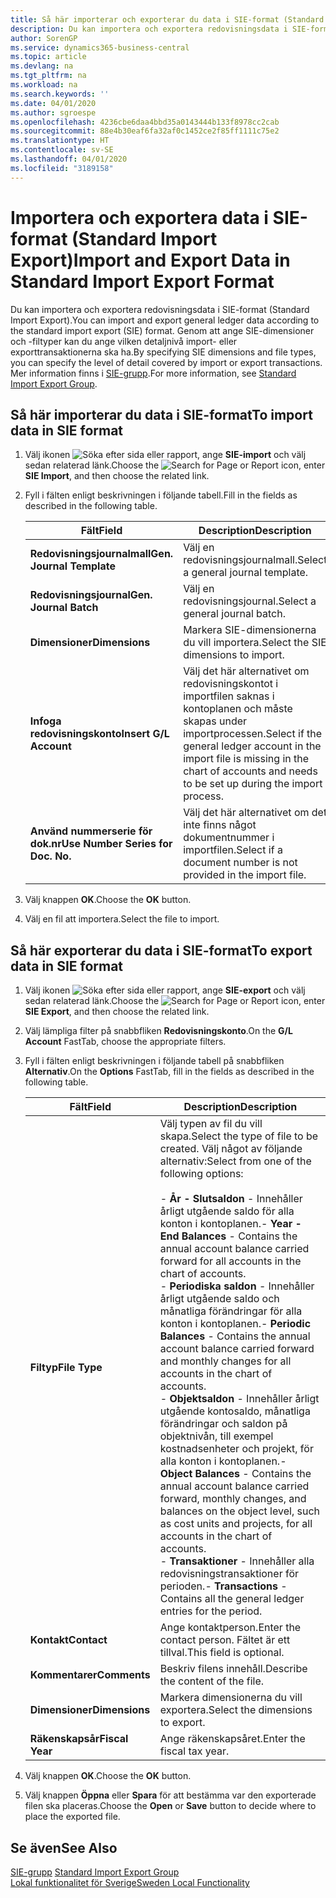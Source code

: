 ```yaml
---
title: Så här importerar och exporterar du data i SIE-format (Standard Import Export)
description: Du kan importera och exportera redovisningsdata i SIE-format (Standard Import Export).
author: SorenGP
ms.service: dynamics365-business-central
ms.topic: article
ms.devlang: na
ms.tgt_pltfrm: na
ms.workload: na
ms.search.keywords: ''
ms.date: 04/01/2020
ms.author: sgroespe
ms.openlocfilehash: 4236cbe6daa4bbd35a0143444b133f8978cc2cab
ms.sourcegitcommit: 88e4b30eaf6fa32af0c1452ce2f85ff1111c75e2
ms.translationtype: HT
ms.contentlocale: sv-SE
ms.lasthandoff: 04/01/2020
ms.locfileid: "3189158"
---
```

# <a name="import-and-export-data-in-standard-import-export-format"></a><span data-ttu-id="21cae-103">Importera och exportera data i SIE-format (Standard Import Export)</span><span class="sxs-lookup"><span data-stu-id="21cae-103">Import and Export Data in Standard Import Export Format</span></span>
<span data-ttu-id="21cae-104">Du kan importera och exportera redovisningsdata i SIE-format (Standard Import Export).</span><span class="sxs-lookup"><span data-stu-id="21cae-104">You can import and export general ledger data according to the standard import export (SIE) format.</span></span> <span data-ttu-id="21cae-105">Genom att ange SIE-dimensioner och -filtyper kan du ange vilken detaljnivå import- eller exporttransaktionerna ska ha.</span><span class="sxs-lookup"><span data-stu-id="21cae-105">By specifying SIE dimensions and file types, you can specify the level of detail covered by import or export transactions.</span></span> <span data-ttu-id="21cae-106">Mer information finns i [SIE-grupp](https://go.microsoft.com/fwlink/?LinkID=164870&clcid=0x41d).</span><span class="sxs-lookup"><span data-stu-id="21cae-106">For more information, see [Standard Import Export Group](https://go.microsoft.com/fwlink/?LinkID=164870&clcid=0x41d).</span></span>  

## <a name="to-import-data-in-sie-format"></a><span data-ttu-id="21cae-107">Så här importerar du data i SIE-format</span><span class="sxs-lookup"><span data-stu-id="21cae-107">To import data in SIE format</span></span>  

1.  <span data-ttu-id="21cae-108">Välj ikonen ![Söka efter sida eller rapport](../../media/ui-search/search_small.png "Ikonen Sök efter sida eller rapport"), ange **SIE-import** och välj sedan relaterad länk.</span><span class="sxs-lookup"><span data-stu-id="21cae-108">Choose the ![Search for Page or Report](../../media/ui-search/search_small.png "Search for Page or Report icon") icon, enter **SIE Import**, and then choose the related link.</span></span>  
2.  <span data-ttu-id="21cae-109">Fyll i fälten enligt beskrivningen i följande tabell.</span><span class="sxs-lookup"><span data-stu-id="21cae-109">Fill in the fields as described in the following table.</span></span>  

    |<span data-ttu-id="21cae-110">Fält</span><span class="sxs-lookup"><span data-stu-id="21cae-110">Field</span></span>|<span data-ttu-id="21cae-111">Description</span><span class="sxs-lookup"><span data-stu-id="21cae-111">Description</span></span>|  
    |---------------------------------|---------------------------------------|  
    |<span data-ttu-id="21cae-112">**Redovisningsjournalmall**</span><span class="sxs-lookup"><span data-stu-id="21cae-112">**Gen. Journal Template**</span></span>|<span data-ttu-id="21cae-113">Välj en redovisningsjournalmall.</span><span class="sxs-lookup"><span data-stu-id="21cae-113">Select a general journal template.</span></span>|  
    |<span data-ttu-id="21cae-114">**Redovisningsjournal**</span><span class="sxs-lookup"><span data-stu-id="21cae-114">**Gen. Journal Batch**</span></span>|<span data-ttu-id="21cae-115">Välj en redovisningsjournal.</span><span class="sxs-lookup"><span data-stu-id="21cae-115">Select a general journal batch.</span></span>|  
    |<span data-ttu-id="21cae-116">**Dimensioner**</span><span class="sxs-lookup"><span data-stu-id="21cae-116">**Dimensions**</span></span>|<span data-ttu-id="21cae-117">Markera SIE-dimensionerna du vill importera.</span><span class="sxs-lookup"><span data-stu-id="21cae-117">Select the SIE dimensions to import.</span></span>|  
    |<span data-ttu-id="21cae-118">**Infoga redovisningskonto**</span><span class="sxs-lookup"><span data-stu-id="21cae-118">**Insert G/L Account**</span></span>|<span data-ttu-id="21cae-119">Välj det här alternativet om redovisningskontot i importfilen saknas i kontoplanen och måste skapas under importprocessen.</span><span class="sxs-lookup"><span data-stu-id="21cae-119">Select if the general ledger account in the import file is missing in the chart of accounts and needs to be set up during the import process.</span></span>|  
    |<span data-ttu-id="21cae-120">**Använd nummerserie för dok.nr**</span><span class="sxs-lookup"><span data-stu-id="21cae-120">**Use Number Series for Doc. No.**</span></span>|<span data-ttu-id="21cae-121">Välj det här alternativet om det inte finns något dokumentnummer i importfilen.</span><span class="sxs-lookup"><span data-stu-id="21cae-121">Select if a document number is not provided in the import file.</span></span>|  

3. <span data-ttu-id="21cae-122">Välj knappen **OK**.</span><span class="sxs-lookup"><span data-stu-id="21cae-122">Choose the **OK** button.</span></span>
4. <span data-ttu-id="21cae-123">Välj en fil att importera.</span><span class="sxs-lookup"><span data-stu-id="21cae-123">Select the file to import.</span></span>  

## <a name="to-export-data-in-sie-format"></a><span data-ttu-id="21cae-124">Så här exporterar du data i SIE-format</span><span class="sxs-lookup"><span data-stu-id="21cae-124">To export data in SIE format</span></span>  

1.  <span data-ttu-id="21cae-125">Välj ikonen ![Söka efter sida eller rapport](../../media/ui-search/search_small.png "Ikonen Sök efter sida eller rapport"), ange **SIE-export** och välj sedan relaterad länk.</span><span class="sxs-lookup"><span data-stu-id="21cae-125">Choose the ![Search for Page or Report](../../media/ui-search/search_small.png "Search for Page or Report icon") icon, enter **SIE Export**, and then choose the related link.</span></span>  
2.  <span data-ttu-id="21cae-126">Välj lämpliga filter på snabbfliken **Redovisningskonto**.</span><span class="sxs-lookup"><span data-stu-id="21cae-126">On the **G/L Account** FastTab, choose the appropriate filters.</span></span>  
3.  <span data-ttu-id="21cae-127">Fyll i fälten enligt beskrivningen i följande tabell på snabbfliken **Alternativ**.</span><span class="sxs-lookup"><span data-stu-id="21cae-127">On the **Options** FastTab, fill in the fields as described in the following table.</span></span>  

    |<span data-ttu-id="21cae-128">Fält</span><span class="sxs-lookup"><span data-stu-id="21cae-128">Field</span></span>|<span data-ttu-id="21cae-129">Description</span><span class="sxs-lookup"><span data-stu-id="21cae-129">Description</span></span>|  
    |---------------------------------|---------------------------------------|  
    |<span data-ttu-id="21cae-130">**Filtyp**</span><span class="sxs-lookup"><span data-stu-id="21cae-130">**File Type**</span></span>|<span data-ttu-id="21cae-131">Välj typen av fil du vill skapa.</span><span class="sxs-lookup"><span data-stu-id="21cae-131">Select the type of file to be created.</span></span> <span data-ttu-id="21cae-132">Välj något av följande alternativ:</span><span class="sxs-lookup"><span data-stu-id="21cae-132">Select from one of the following options:</span></span><br /><br /> <span data-ttu-id="21cae-133">-   **År - Slutsaldon** - Innehåller årligt utgående saldo för alla konton i kontoplanen.</span><span class="sxs-lookup"><span data-stu-id="21cae-133">-   **Year - End Balances** - Contains the annual account balance carried forward for all accounts in the chart of accounts.</span></span><br /><span data-ttu-id="21cae-134">-   **Periodiska saldon** - Innehåller årligt utgående saldo och månatliga förändringar för alla konton i kontoplanen.</span><span class="sxs-lookup"><span data-stu-id="21cae-134">-   **Periodic Balances** - Contains the annual account balance carried forward and monthly changes for all accounts in the chart of accounts.</span></span><br /><span data-ttu-id="21cae-135">-   **Objektsaldon** - Innehåller årligt utgående kontosaldo, månatliga förändringar och saldon på objektnivån, till exempel kostnadsenheter och projekt, för alla konton i kontoplanen.</span><span class="sxs-lookup"><span data-stu-id="21cae-135">-   **Object Balances** - Contains the annual account balance carried forward, monthly changes, and balances on the object level, such as cost units and projects, for all accounts in the chart of accounts.</span></span><br /><span data-ttu-id="21cae-136">-   **Transaktioner** - Innehåller alla redovisningstransaktioner för perioden.</span><span class="sxs-lookup"><span data-stu-id="21cae-136">-   **Transactions** - Contains all the general ledger entries for the period.</span></span>|  
    |<span data-ttu-id="21cae-137">**Kontakt**</span><span class="sxs-lookup"><span data-stu-id="21cae-137">**Contact**</span></span>|<span data-ttu-id="21cae-138">Ange kontaktperson.</span><span class="sxs-lookup"><span data-stu-id="21cae-138">Enter the contact person.</span></span> <span data-ttu-id="21cae-139">Fältet är ett tillval.</span><span class="sxs-lookup"><span data-stu-id="21cae-139">This field is optional.</span></span>|  
    |<span data-ttu-id="21cae-140">**Kommentarer**</span><span class="sxs-lookup"><span data-stu-id="21cae-140">**Comments**</span></span>|<span data-ttu-id="21cae-141">Beskriv filens innehåll.</span><span class="sxs-lookup"><span data-stu-id="21cae-141">Describe the content of the file.</span></span>|  
    |<span data-ttu-id="21cae-142">**Dimensioner**</span><span class="sxs-lookup"><span data-stu-id="21cae-142">**Dimensions**</span></span>|<span data-ttu-id="21cae-143">Markera dimensionerna du vill exportera.</span><span class="sxs-lookup"><span data-stu-id="21cae-143">Select the dimensions to export.</span></span>|  
    |<span data-ttu-id="21cae-144">**Räkenskapsår**</span><span class="sxs-lookup"><span data-stu-id="21cae-144">**Fiscal Year**</span></span>|<span data-ttu-id="21cae-145">Ange räkenskapsåret.</span><span class="sxs-lookup"><span data-stu-id="21cae-145">Enter the fiscal tax year.</span></span>|

4. <span data-ttu-id="21cae-146">Välj knappen **OK**.</span><span class="sxs-lookup"><span data-stu-id="21cae-146">Choose the **OK** button.</span></span>
5. <span data-ttu-id="21cae-147">Välj knappen **Öppna** eller **Spara** för att bestämma var den exporterade filen ska placeras.</span><span class="sxs-lookup"><span data-stu-id="21cae-147">Choose the **Open** or **Save** button to decide where to place the exported file.</span></span>

## <a name="see-also"></a><span data-ttu-id="21cae-148">Se även</span><span class="sxs-lookup"><span data-stu-id="21cae-148">See Also</span></span>  
 <span data-ttu-id="21cae-149">[SIE-grupp](https://go.microsoft.com/fwlink/?LinkID=164870&clcid=0x41d) </span><span class="sxs-lookup"><span data-stu-id="21cae-149">[Standard Import Export Group](https://go.microsoft.com/fwlink/?LinkID=164870&clcid=0x41d) </span></span>  
 [<span data-ttu-id="21cae-150">Lokal funktionalitet för Sverige</span><span class="sxs-lookup"><span data-stu-id="21cae-150">Sweden Local Functionality</span></span>](sweden-local-functionality.md)
